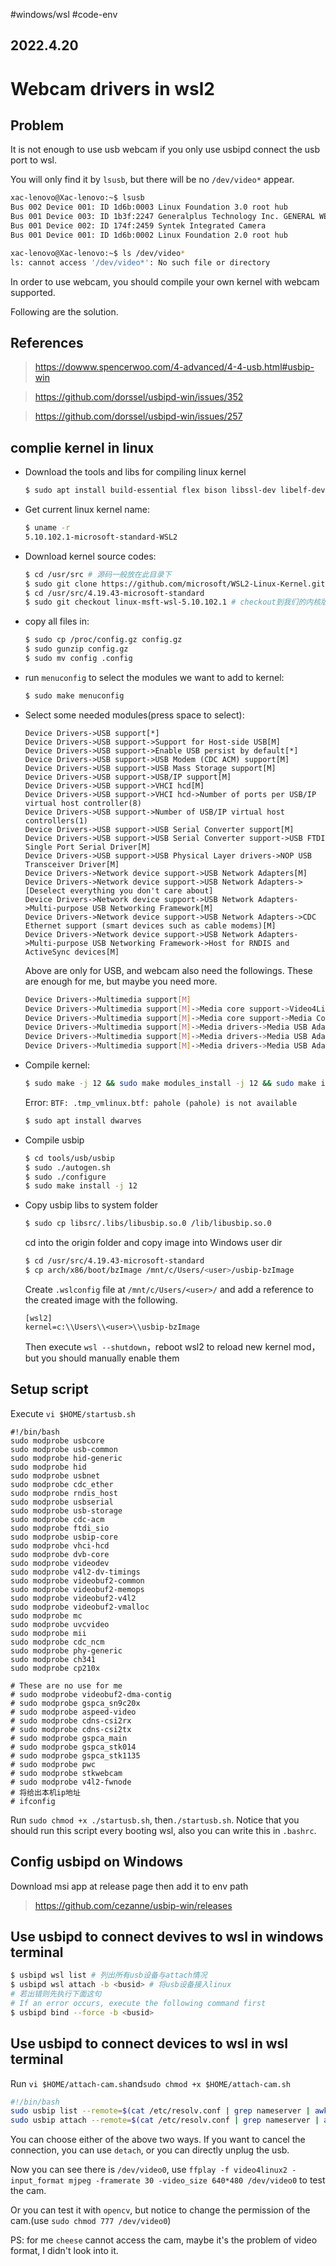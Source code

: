 #windows/wsl #code-env 
## 2022.4.20

# Webcam drivers in wsl2

## Problem

It is not enough to use usb webcam if you only use usbipd connect the usb port to wsl.

You will only find it by `lsusb`, but there will be no `/dev/video*` appear.

```bash
xac-lenovo@Xac-lenovo:~$ lsusb
Bus 002 Device 001: ID 1d6b:0003 Linux Foundation 3.0 root hub
Bus 001 Device 003: ID 1b3f:2247 Generalplus Technology Inc. GENERAL WEBCAM
Bus 001 Device 002: ID 174f:2459 Syntek Integrated Camera
Bus 001 Device 001: ID 1d6b:0002 Linux Foundation 2.0 root hub

xac-lenovo@Xac-lenovo:~$ ls /dev/video*
ls: cannot access '/dev/video*': No such file or directory
```

In order to use webcam, you should compile your own kernel with webcam supported.

Following are the solution.

## References

> https://dowww.spencerwoo.com/4-advanced/4-4-usb.html#usbip-win

> https://github.com/dorssel/usbipd-win/issues/352

> https://github.com/dorssel/usbipd-win/issues/257

## complie kernel in linux

- Download the tools and libs for compiling linux kernel

  ```bash
  $ sudo apt install build-essential flex bison libssl-dev libelf-dev libncurses-dev autoconf libudev-dev libtool
  ```

- Get current linux kernel name:

  ```bash
  $ uname -r
  5.10.102.1-microsoft-standard-WSL2
  ```

- Download kernel source codes:

  ```bash
  $ cd /usr/src # 源码一般放在此目录下
  $ sudo git clone https://github.com/microsoft/WSL2-Linux-Kernel.git 
  $ cd /usr/src/4.19.43-microsoft-standard
  $ sudo git checkout linux-msft-wsl-5.10.102.1 # checkout到我们的内核版本分支
  ```

- copy all files in:

  ```bash
  $ sudo cp /proc/config.gz config.gz
  $ sudo gunzip config.gz
  $ sudo mv config .config
  ```

- run `menuconfig` to select the modules we want to add to kernel:

  ```bash
  $ sudo make menuconfig
  ```

- Select some needed modules(press space to select):

  ```
  Device Drivers->USB support[*]
  Device Drivers->USB support->Support for Host-side USB[M]
  Device Drivers->USB support->Enable USB persist by default[*]
  Device Drivers->USB support->USB Modem (CDC ACM) support[M]
  Device Drivers->USB support->USB Mass Storage support[M]
  Device Drivers->USB support->USB/IP support[M]
  Device Drivers->USB support->VHCI hcd[M]
  Device Drivers->USB support->VHCI hcd->Number of ports per USB/IP virtual host controller(8)
  Device Drivers->USB support->Number of USB/IP virtual host controllers(1)
  Device Drivers->USB support->USB Serial Converter support[M]
  Device Drivers->USB support->USB Serial Converter support->USB FTDI Single Port Serial Driver[M]
  Device Drivers->USB support->USB Physical Layer drivers->NOP USB Transceiver Driver[M]
  Device Drivers->Network device support->USB Network Adapters[M]
  Device Drivers->Network device support->USB Network Adapters->[Deselect everything you don't care about]
  Device Drivers->Network device support->USB Network Adapters->Multi-purpose USB Networking Framework[M]
  Device Drivers->Network device support->USB Network Adapters->CDC Ethernet support (smart devices such as cable modems)[M]
  Device Drivers->Network device support->USB Network Adapters->Multi-purpose USB Networking Framework->Host for RNDIS and ActiveSync devices[M]
  ```

  Above are only for USB, and webcam also need the followings. These are enough for me, but maybe you need more.
  
  ```bash
  Device Drivers->Multimedia support[M]
  Device Drivers->Multimedia support[M]->Media core support->Video4Linux core[M]
  Device Drivers->Multimedia support[M]->Media core support->Media Controller API[*]
  Device Drivers->Multimedia support[M]->Media drivers->Media USB Adapters[*]
  Device Drivers->Multimedia support[M]->Media drivers->Media USB Adapters[*]->USB Video Class(UVC)[M]
  Device Drivers->Multimedia support[M]->Media drivers->Media USB Adapters[*]->UVC input evnets device support[*]
  ```

- Compile kernel:

  ```bash
  $ sudo make -j 12 && sudo make modules_install -j 12 && sudo make install -j 12
  ```

  Error: `BTF: .tmp_vmlinux.btf: pahole (pahole) is not available`

  ```bash
  $ sudo apt install dwarves
  ```

- Compile usbip

  ```bash
  $ cd tools/usb/usbip
  $ sudo ./autogen.sh
  $ sudo ./configure
  $ sudo make install -j 12
  ```

- Copy usbip libs to system folder

  ```bash
  $ sudo cp libsrc/.libs/libusbip.so.0 /lib/libusbip.so.0
  ```

  cd into the origin folder and copy image into Windows user dir

  ```bash
  $ cd /usr/src/4.19.43-microsoft-standard
  $ cp arch/x86/boot/bzImage /mnt/c/Users/<user>/usbip-bzImage
  ```

  Create `.wslconfig` file at `/mnt/c/Users/<user>/` and add a reference to the created image with the following.

  ```
  [wsl2]
  kernel=c:\\Users\\<user>\\usbip-bzImage
  ```

  Then execute `wsl --shutdown`，reboot wsl2 to reload new kernel mod，but you should manually enable them


## Setup script

  Execute `vi $HOME/startusb.sh`

  ```
  #!/bin/bash
  sudo modprobe usbcore
  sudo modprobe usb-common
  sudo modprobe hid-generic
  sudo modprobe hid
  sudo modprobe usbnet
  sudo modprobe cdc_ether
  sudo modprobe rndis_host
  sudo modprobe usbserial
  sudo modprobe usb-storage
  sudo modprobe cdc-acm
  sudo modprobe ftdi_sio
  sudo modprobe usbip-core
  sudo modprobe vhci-hcd
  sudo modprobe dvb-core
  sudo modprobe videodev
  sudo modprobe v4l2-dv-timings
  sudo modprobe videobuf2-common
  sudo modprobe videobuf2-memops
  sudo modprobe videobuf2-v4l2
  sudo modprobe videobuf2-vmalloc
  sudo modprobe mc
  sudo modprobe uvcvideo
  sudo modprobe mii
  sudo modprobe cdc_ncm
  sudo modprobe phy-generic
  sudo modprobe ch341
  sudo modprobe cp210x

  # These are no use for me
  # sudo modprobe videobuf2-dma-contig
  # sudo modprobe gspca_sn9c20x
  # sudo modprobe aspeed-video
  # sudo modprobe cdns-csi2rx
  # sudo modprobe cdns-csi2tx
  # sudo modprobe gspca_main
  # sudo modprobe gspca_stk014
  # sudo modprobe gspca_stk1135
  # sudo modprobe pwc
  # sudo modprobe stkwebcam
  # sudo modprobe v4l2-fwnode
  # 将给出本机ip地址
  # ifconfig
  ```

  Run `sudo chmod +x ./startusb.sh`, then`./startusb.sh`. 
  Notice that you should run this script every booting wsl, also you can write this in `.bashrc`.

## Config usbipd on Windows

Download msi app at release page then add it to env path

> https://github.com/cezanne/usbip-win/releases

## Use usbipd to connect devives to wsl in windows terminal

```bash
$ usbipd wsl list # 列出所有usb设备与attach情况
$ usbipd wsl attach -b <busid> # 将usb设备接入linux
# 若出错则先执行下面这句
# If an error occurs, execute the following command first
$ usbipd bind --force -b <busid>
```

## Use usbipd to connect devices to wsl in wsl terminal

Run `vi $HOME/attach-cam.sh`and`sudo chmod +x $HOME/attach-cam.sh`

```bash
#!/bin/bash
sudo usbip list --remote=$(cat /etc/resolv.conf | grep nameserver | awk '{print $2}')
sudo usbip attach --remote=$(cat /etc/resolv.conf | grep nameserver | awk '{print $2}') --busid=2-6  # My cam number is 2-6
```

You can choose either of the above two ways. If you want to cancel the connection, you can use `detach`, or you can directly unplug the usb.

Now you can see there is `/dev/video0`, use `ffplay -f video4linux2 -input_format mjpeg -framerate 30 -video_size 640*480 /dev/video0` to test the cam.

Or you can test it with `opencv`, but notice to change the permission of the cam.(use `sudo chmod 777 /dev/video0`)

PS: for me `cheese` cannot access the cam, maybe it's the problem of video format, I didn't look into it.
